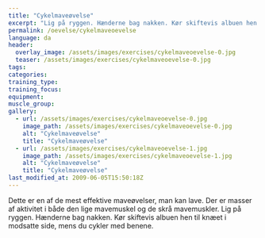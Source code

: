 ```yaml
---
title: "Cykelmaveøvelse"
excerpt: "Lig på ryggen. Hænderne bag nakken. Kør skiftevis albuen hen til knæet i modsatte side, mens du cykler med benene."
permalink: /oevelse/cykelmaveoevelse
language: da
header:
  overlay_image: /assets/images/exercises/cykelmaveoevelse-0.jpg
  teaser: /assets/images/exercises/cykelmaveoevelse-0.jpg
tags:
categories:
training_type: 
training_focus: 
equipment:
muscle_group:
gallery:
  - url: /assets/images/exercises/cykelmaveoevelse-0.jpg
    image_path: /assets/images/exercises/cykelmaveoevelse-0.jpg
    alt: "Cykelmaveøvelse"
    title: "Cykelmaveøvelse"
  - url: /assets/images/exercises/cykelmaveoevelse-1.jpg
    image_path: /assets/images/exercises/cykelmaveoevelse-1.jpg
    alt: "Cykelmaveøvelse"
    title: "Cykelmaveøvelse"
last_modified_at: 2009-06-05T15:50:18Z
---
```


Dette er en af de mest effektive maveøvelser, man kan lave. Der er masser af aktivitet i både den lige mavemuskel og de skrå mavemuskler. Lig på ryggen. Hænderne bag nakken. Kør skiftevis albuen hen til knæet i modsatte side, mens du cykler med benene.
